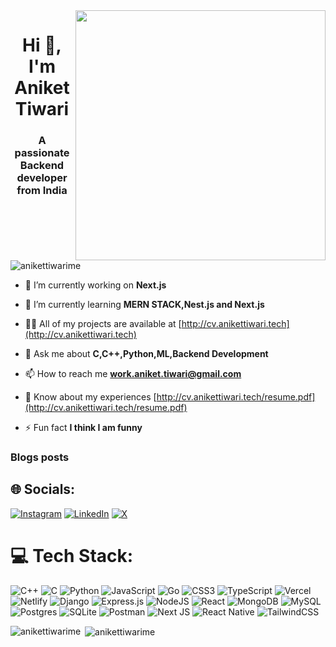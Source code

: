 <img align="right" width="400" src="https://img.etimg.com/thumb/msid-84146056,width-1200,height-900,imgsize-638053,resizemode-8,quality-100/20210706_developer-economy_01.jpg" />
<h1 align="center">Hi 👋, I'm Aniket Tiwari</h1>
<h3 align="center">A passionate Backend developer from India</h3>

<p align="left"> <img src="https://komarev.com/ghpvc/?username=anikettiwarime&label=Profile%20views&color=0e75b6&style=flat" alt="anikettiwarime" /> </p>

- 🔭 I’m currently working on **Next.js**

- 🌱 I’m currently learning **MERN STACK,Nest.js and Next.js**

- 👨‍💻 All of my projects are available at [http://cv.anikettiwari.tech](http://cv.anikettiwari.tech)

- 💬 Ask me about **C,C++,Python,ML,Backend Development**

- 📫 How to reach me **work.aniket.tiwari@gmail.com**

- 📄 Know about my experiences [http://cv.anikettiwari.tech/resume.pdf](http://cv.anikettiwari.tech/resume.pdf)

- ⚡ Fun fact **I think I am funny**

### Blogs posts
<!-- BLOG-POST-LIST:START -->
<!-- BLOG-POST-LIST:END -->

## 🌐 Socials:
[![Instagram](https://img.shields.io/badge/Instagram-%23E4405F.svg?logo=Instagram&logoColor=white)](https://instagram.com/oye._.aniket) [![LinkedIn](https://img.shields.io/badge/LinkedIn-%230077B5.svg?logo=linkedin&logoColor=white)](https://linkedin.com/in/anikettiwarime) [![X](https://img.shields.io/badge/X-black.svg?logo=X&logoColor=white)](https://x.com/aniketttiwari) 

# 💻 Tech Stack:
![C++](https://img.shields.io/badge/c++-%2300599C.svg?style=for-the-badge&logo=c%2B%2B&logoColor=white) ![C](https://img.shields.io/badge/c-%2300599C.svg?style=for-the-badge&logo=c&logoColor=white) ![Python](https://img.shields.io/badge/python-3670A0?style=for-the-badge&logo=python&logoColor=ffdd54) ![JavaScript](https://img.shields.io/badge/javascript-%23323330.svg?style=for-the-badge&logo=javascript&logoColor=%23F7DF1E) ![Go](https://img.shields.io/badge/go-%2300ADD8.svg?style=for-the-badge&logo=go&logoColor=white) ![CSS3](https://img.shields.io/badge/css3-%231572B6.svg?style=for-the-badge&logo=css3&logoColor=white) ![TypeScript](https://img.shields.io/badge/typescript-%23007ACC.svg?style=for-the-badge&logo=typescript&logoColor=white) ![Vercel](https://img.shields.io/badge/vercel-%23000000.svg?style=for-the-badge&logo=vercel&logoColor=white) ![Netlify](https://img.shields.io/badge/netlify-%23000000.svg?style=for-the-badge&logo=netlify&logoColor=#00C7B7) ![Django](https://img.shields.io/badge/django-%23092E20.svg?style=for-the-badge&logo=django&logoColor=white) ![Express.js](https://img.shields.io/badge/express.js-%23404d59.svg?style=for-the-badge&logo=express&logoColor=%2361DAFB) ![NodeJS](https://img.shields.io/badge/node.js-6DA55F?style=for-the-badge&logo=node.js&logoColor=white) ![React](https://img.shields.io/badge/react-%2320232a.svg?style=for-the-badge&logo=react&logoColor=%2361DAFB) ![MongoDB](https://img.shields.io/badge/MongoDB-%234ea94b.svg?style=for-the-badge&logo=mongodb&logoColor=white) ![MySQL](https://img.shields.io/badge/mysql-%2300000f.svg?style=for-the-badge&logo=mysql&logoColor=white) ![Postgres](https://img.shields.io/badge/postgres-%23316192.svg?style=for-the-badge&logo=postgresql&logoColor=white) ![SQLite](https://img.shields.io/badge/sqlite-%2307405e.svg?style=for-the-badge&logo=sqlite&logoColor=white) ![Postman](https://img.shields.io/badge/Postman-FF6C37?style=for-the-badge&logo=postman&logoColor=white) ![Next JS](https://img.shields.io/badge/Next-black?style=for-the-badge&logo=next.js&logoColor=white) ![React Native](https://img.shields.io/badge/react_native-%2320232a.svg?style=for-the-badge&logo=react&logoColor=%2361DAFB) ![TailwindCSS](https://img.shields.io/badge/tailwindcss-%2338B2AC.svg?style=for-the-badge&logo=tailwind-css&logoColor=white)

<p><img align="left" src="https://github-readme-stats.vercel.app/api/top-langs?username=anikettiwarime&show_icons=true&locale=en&layout=compact" alt="anikettiwarime" /></p>

<p>&nbsp;<img align="center" src="https://github-readme-stats.vercel.app/api?username=anikettiwarime&show_icons=true&locale=en" alt="anikettiwarime" /></p>
